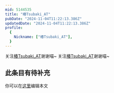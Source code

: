 ```yaml
---
mid: 5144535
title: "椿Tsubaki_AT"
pubDate: "2024-11-04T11:22:13.386Z"
updatedDate: "2024-11-04T11:22:13.386Z"
profile:
  {
    Nickname: ["椿Tsubaki_AT"],
  }
---
```


关注[椿Tsubaki_AT](https://space.bilibili.com/5144535)谢谢喵~ 关注[椿Tsubaki_AT](https://space.bilibili.com/5144535)谢谢喵~

## 此条目有待补充
你可以在[这里](https://github.com/Yuhanawa/VTuber.ICU-Content/edit/master/v/椿Tsubaki_AT/index.md)编辑本文
